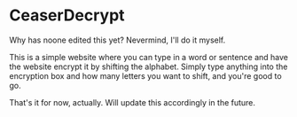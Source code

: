 # CeaserDecrypt

Why has noone edited this yet? Nevermind, I'll do it myself.

This is a simple website where you can type in a word or sentence and have the website encrypt it by shifting the alphabet.
Simply type anything into the encryption box and how many letters you want to shift, and you're good to go.

That's it for now, actually. Will update this accordingly in the future.